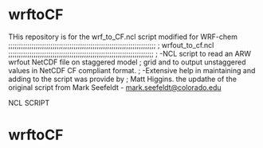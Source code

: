 #
#   wrftoCF

THis repository is for the wrf_to_CF.ncl script modified for WRF-chem
;;;;;;;;;;;;;;;;;;;;;;;;;;;;;;;;;;;;;;;;;;;;;;;;;;;;;;;;;;;;;;;;;;;;;;
; wrfout_to_cf.ncl
;;;;;;;;;;;;;;;;;;;;;;;;;;;;;;;;;;;;;;;;;;;;;;;;;;;;;;;;;;;;;;;;;;;;;
; -NCL script to read an ARW wrfout NetCDF file on staggered model
;  grid and to output unstaggered values in NetCDF CF compliant format.
; -Extensive help in maintaining and adding to the script was provide by
;  Matt Higgins.
the updathe of the original script from 
Mark Seefeldt - mark.seefeldt@colorado.edu

NCL SCRIPT
# wrftoCF
